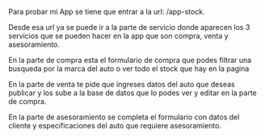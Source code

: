 Para probar mi App se tiene que entrar a la url: /app-stock.

Desde esa url ya se puede ir a la parte de servicio donde aparecen los 3 servicios
que se pueden hacer en la app que son compra, venta y asesoramiento.

En la parte de compra esta el formulario de compra que podes filtrar una busqueda 
por la marca del auto o ver todo el stock que hay en la pagina 

En la parte de venta te pide que ingreses datos del auto que deseas publicar y los sube 
a la base de datos que lo podes ver y editar en la parte de compra.

En la parte de asesoramiento se completa el formulario con datos del cliente
y especificaciones del auto que requiere asesoramiento. 
